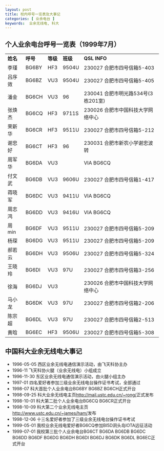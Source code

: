 ```yaml
---
layout: post
title: 校内呼号一览表及大事记
categories: [ 业余电台 ]
keywords:  业余无线电, 科大
---
```


## 个人业余电台呼号一览表（1999年7月）

<table> 
<tbody>
<tr> 
    <td><strong>姓名</strong> </td> 
    <td><strong>呼号</strong> </td> 
    <td><strong>等级</strong> </td> 
    <td colspan="2"><strong>班级</strong> </td> 
    <td><strong>QSL INFO</strong> </td> 
</tr> 
<tr> 
    <td>李瑾</td> 
    <td>BG6BY</td> 
    <td>HF3</td> 
    <td colspan="2">9504U</td> 
    <td>230027 合肥市四号信箱5-403</td> 
</tr> 
<tr> 
    <td>吕序效</td> 
    <td>BG6BZ</td> 
    <td>VU3</td> 
    <td colspan="2">9504U</td> 
    <td>230027 合肥市四号信箱5-405</td> 
</tr> 
<tr> 
    <td>潘金</td> 
    <td>BG6CH</td> 
    <td>VU3</td> 
    <td colspan="2">96</td> 
    <td>230041 合肥市明光路534号(3栋201室)</td> 
</tr> 
<tr> 
    <td>张焕杰</td> 
    <td>BG6CQ</td> 
    <td>HF3</td> 
    <td colspan="2">9711S</td> 
    <td>230026 合肥市中国科技大学网络中心</td> 
</tr> 
<tr> 
    <td>荣新华</td> 
    <td>BG6CR</td> 
    <td>HF3</td> 
    <td colspan="2">9511U</td> 
    <td>230027 合肥市四号信箱5-212</td> 
</tr> 
<tr> 
    <td>谢忠好</td> 
    <td>BG6CT</td> 
    <td>HF3</td> 
    <td colspan="2">96</td> 
    <td>230031 合肥市新农小学谢忠波转</td> 
</tr> 
<tr> 
    <td>周军华</td> 
    <td>BG6DA</td> 
    <td>VU3</td> 
    <td colspan="2">　</td> 
    <td>VIA BG6CQ</td> 
</tr> 
<tr> 
    <td>付文武</td> 
    <td>BG6DB</td> 
    <td>VU3</td> 
    <td colspan="2">9606U</td> 
    <td>230027 合肥市四号信箱1-417</td> 
</tr> 
<tr> 
    <td>蒋晓军</td> 
    <td>BG6DC</td> 
    <td>VU3</td> 
    <td colspan="2">9411U</td> 
    <td>VIA BG6CQ</td> 
</tr> 
<tr> 
    <td>周志鸿</td> 
    <td>BG6DD</td> 
    <td>VU3</td> 
    <td colspan="2">9416U</td> 
    <td>VIA BG6CQ</td> 
</tr> 
<tr> 
    <td>周min</td> 
    <td>BG6DF</td> 
    <td>VU3</td> 
    <td colspan="2">9511U</td> 
    <td>230027 合肥市四号信箱5-209</td> 
</tr> 
<tr> 
    <td>杨琛</td> 
    <td>BG6DG</td> 
    <td>VU3</td> 
    <td colspan="2">9511U</td> 
    <td>230027 合肥市四号信箱5-209</td> 
</tr> 
<tr> 
    <td>郝若云</td> 
    <td>BG6DH</td> 
    <td>VU3</td> 
    <td colspan="2">9506U</td> 
    <td>230027 合肥市四号信箱5-324</td> 
</tr> 
<tr> 
    <td>王晓玲</td> 
    <td>BG6DI</td> 
    <td>VU3</td> 
    <td colspan="2">97U</td> 
    <td>230027 合肥市四号信箱3-256</td> 
</tr> 
<tr> 
    <td>徐海</td> 
    <td>BG6DJ</td> 
    <td>VU3</td> 
    <td colspan="2">　</td> 
    <td>230026 合肥市中国科技大学网络中心</td> 
</tr> 
<tr> 
    <td>马小龙</td> 
    <td>BG6DK</td> 
    <td>VU3</td> 
    <td colspan="2">97U</td> 
    <td>230027 合肥市四号信箱2-206</td> 
</tr> 
<tr> 
    <td>陈宗超</td> 
    <td>BG6DL</td> 
    <td>VU3</td> 
    <td colspan="2">97U</td> 
    <td>230027 合肥市四号信箱2-513</td> 
</tr> 
<tr> 
    <td>黄晗</td> 
    <td>BG6EC</td> 
    <td>HF3</td> 
    <td colspan="2">9506U</td> 
    <td>230027 合肥市四号信箱5-308</td> 
</tr> 
</tbody>
</table>

## 中国科大业余无线电大事记

* 1996-05-05 西区业余无线电通信演示活动，由飞天科协主办
* 1996-11 飞天科协火腿（业余无线电）小组成立
* 1996-11-30 东区业余无线电通信演示活动，由火腿小组主办
* 1997-01 四名爱好者参加三级业余无线电台操作证书考试，全部通过
* 1998-07 科大首批个人业余电台BG6BY BG6BZ BG6CH正式开台
* 1998-09-25 科大业余无线电主页<http://mail.ustc.edu.cn/~rong/>正式发布
* 1998-10-01 科大第二批个人业余电台BG6CQ BG6CR正式开台
* 1998-10-09 科大第二个业余无线电主页<http://www.ustc.edu.cn/~james/ham/>发布
* 1998-12-06 十三名爱好者参加了三级业余无线电台操作证书考试
* 1999-05-01 我校业余无线电爱好者BG6CQ参加BI5D洞头岛IOTA远征活动
* 1999-07-01 我校第三批个人业余电台BG6CT BG6DA BG6DB BG6DC BG6DD BG6DF BG6DG BG6DH BG6DI BG6DJ BG6DK BG6DL BG6EC正式开台